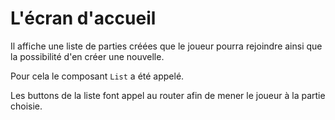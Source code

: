 <h1>L'écran d'accueil</h1>

Il affiche une liste de parties créées que le joueur pourra rejoindre ainsi que la possibilité d'en créer une nouvelle.

Pour cela le composant <code>List</code> a été appelé.

Les buttons de la liste font appel au router afin de mener le joueur à la partie choisie.

